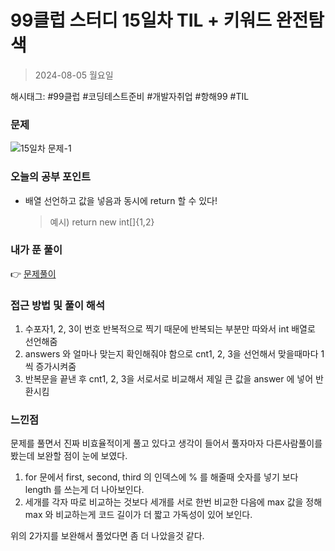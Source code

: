 # 99클럽 스터디 15일차 TIL + 키워드 완전탐색
> 2024-08-05 월요일

해시태그: #99클럽 #코딩테스트준비 #개발자취업 #항해99 #TIL

### 문제
![15일차 문제-1](https://github.com/user-attachments/assets/60331239-f11e-438e-9b28-6ffb846adb90)


### 오늘의 공부 포인트
+ 배열 선언하고 값을 넣음과 동시에 return 할 수 있다!
  > 예시) return new int[]{1,2}

### 내가 푼 풀이
👉 [문제풀이](https://github.com/subbangE/codingTest-study/blob/master/src/day_15/fullSearch.java)

### 접근 방법 및 풀이 해석
1. 수포자1, 2, 3이 번호 반복적으로 찍기 때문에 반복되는 부분만 따와서 int 배열로 선언해줌
2. answers 와 얼마나 맞는지 확인해줘야 함으로 cnt1, 2, 3을 선언해서 맞을때마다 1씩 증가시켜줌
3. 반복문을 끝낸 후 cnt1, 2, 3을 서로서로 비교해서 제일 큰 값을 answer 에 넣어 반환시킴

### 느낀점
문제를 풀면서 진짜 비효율적이게 풀고 있다고 생각이 들어서 풀자마자 다른사람풀이를 봤는데 보완할 점이 눈에 보였다.

1. for 문에서 first, second, third 의 인덱스에 % 를 해줄때 숫자를 넣기 보다 length 를 쓰는게 더 나아보인다.
2. 세개를 각자 따로 비교하는 것보다 세개를 서로 한번 비교한 다음에 max 값을 정해 max 와 비교하는게 코드 길이가 더 짧고 가독성이 있어 보인다.

위의 2가지를 보완해서 풀었다면 좀 더 나았을것 같다.
